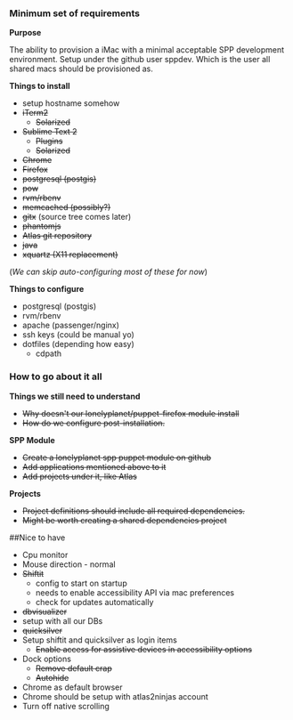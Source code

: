 ### Minimum set of requirements

**Purpose**

The ability to provision a iMac with a minimal acceptable SPP development environment.
Setup under the github user sppdev. Which is the user all shared macs should be provisioned as.

**Things to install**

- setup hostname somehow
- ~~iTerm2~~
  - ~~Solarized~~
- ~~Sublime Text 2~~
  - ~~Plugins~~
  - ~~Solarized~~
- ~~Chrome~~
- ~~Firefox~~
- ~~postgresql (postgis)~~
- ~~pow~~
- ~~rvm/rbenv~~
- ~~memcached (possibly?)~~
- ~~gitx~~ (source tree comes later)
- ~~phantomjs~~
- ~~Atlas git repository~~
- ~~java~~
- ~~xquartz (X11 replacement)~~

(*We can skip auto-configuring most of these for now*)

**Things to configure**

- postgresql (postgis)
- rvm/rbenv
- apache (passenger/nginx)
- ssh keys (could be manual yo)
- dotfiles (depending how easy)
  - cdpath
### How to go about it all

**Things we still need to understand**
 - ~~Why doesn't our lonelyplanet/puppet-firefox module install~~
 - ~~How do we configure post-installation.~~

**SPP Module**
 - ~~Create a lonelyplanet spp puppet module on github~~
  - ~~Add applications mentioned above to it~~
  - ~~Add projects under it, like Atlas~~

**Projects**

- ~~Project definitions should include all required dependencies.~~
- ~~Might be worth creating a shared dependencies project~~

##Nice to have
- Cpu monitor
- Mouse direction - normal
- ~~Shiftit~~
  - config to start on startup
  - needs to enable accessibility API via mac preferences
  - check for updates automatically
- ~~dbvisualizer~~
 - setup with all our DBs
- ~~quicksilver~~
- Setup shiftit and quicksilver as login items
  - ~~Enable access for assistive devices in accessibility options~~
- Dock options
  - ~~Remove default crap~~
  - ~~Autohide~~
- Chrome as default browser
- Chrome should be setup with atlas2ninjas account
- Turn off native scrolling
